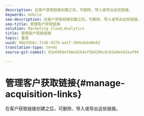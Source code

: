```yaml
---
description: 在客户获取链接创建之后，可删除、导入或导出这些链接。
keywords: mobile
seo-description: 在客户获取链接创建之后，可删除、导入或导出这些链接。
seo-title: 管理客户获取链接
solution: Marketing Cloud,Analytics
title: 管理客户获取链接
topic: 量度
uuid: 06b35bbc-7cd6-4375-aa17-204edab40e62
translation-type: tm+mt
source-git-commit: 83e6968efb0ed1b4ef504286c6cb2e8e4d2eaf94

---
```



# 管理客户获取链接{#manage-acquisition-links}

在客户获取链接创建之后，可删除、导入或导出这些链接。

